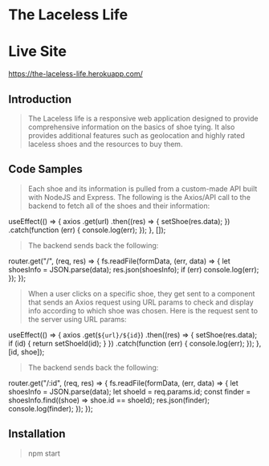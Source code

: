 # The Laceless Life

# Live Site

https://the-laceless-life.herokuapp.com/

## Introduction

>The Laceless life is a responsive web application designed to provide comprehensive information on the basics of shoe tying. It also provides additional features such as geolocation and highly rated laceless shoes and the resources to buy them.   

## Code Samples

> Each shoe and its information is pulled from a custom-made API built with NodeJS and Express. The following is the Axios/API call to the backend to fetch all of the shoes and their information:

useEffect(() => {
    axios
      .get(url)
      .then((res) => {
        setShoe(res.data);
      })
      .catch(function (err) {
        console.log(err);
      });
  }, []);

> The backend sends back the following: 

router.get("/", (req, res) => {
  fs.readFile(formData, (err, data) => {
    let shoesInfo = JSON.parse(data);
    res.json(shoesInfo);
    if (err) console.log(err);
  });
});

> When a user clicks on a specific shoe, they get sent to a component that sends an Axios request using URL params to check and display info according to which shoe was chosen. Here is the request sent to the server using URL params:

useEffect(() => {
    axios
      .get(`${url}/${id}`)
      .then((res) => {
        setShoe(res.data);
        if (id) {
          return setShoeId(id);
        }
      })
      .catch(function (err) {
        console.log(err);
      });
  }, [id, shoe]);

> The backend sends back the following: 

router.get("/:id", (req, res) => {
  fs.readFile(formData, (err, data) => {
    let shoesInfo = JSON.parse(data);
    let shoeId = req.params.id;
    const finder = shoesInfo.find((shoe) => shoe.id == shoeId);
    res.json(finder);
    console.log(finder);
  });
});

## Installation

> npm start
